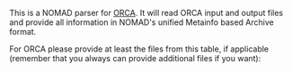 This is a NOMAD parser for [ORCA](https://www.faccts.de/orca/). It will read ORCA input and
output files and provide all information in NOMAD's unified Metainfo based Archive format.

For ORCA please provide at least the files from this table, if applicable
(remember that you always can provide additional files if you want):
